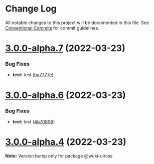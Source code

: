 # Change Log

All notable changes to this project will be documented in this file.
See [Conventional Commits](https://conventionalcommits.org) for commit guidelines.

# [3.0.0-alpha.7](https://github.com/melishev/wuki/compare/v3.0.0-alpha.6...v3.0.0-alpha.7) (2022-03-23)


### Bug Fixes

* **test:** test ([ba7777e](https://github.com/melishev/wuki/commit/ba7777e6379183e931b806235b716c0d17058629))





# [3.0.0-alpha.6](https://github.com/melishev/wuki/compare/v3.0.0-alpha.5...v3.0.0-alpha.6) (2022-03-23)


### Bug Fixes

* **test:** test ([4b70806](https://github.com/melishev/wuki/commit/4b708063b4218882a19e153f64aa3fa17faed5fe))





# [3.0.0-alpha.4](https://github.com/melishev/wuki/compare/v3.0.0-alpha.3...v3.0.0-alpha.4) (2022-03-23)

**Note:** Version bump only for package @wuki-ui/css
